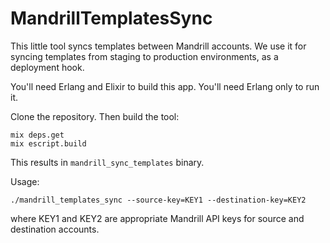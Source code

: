 MandrillTemplatesSync
=====================

This little tool syncs templates between Mandrill accounts. We use it
for syncing templates from staging to production environments, as a
deployment hook.

You'll need Erlang and Elixir to build this app. You'll need Erlang only
to run it.

Clone the repository. Then build the tool:

    mix deps.get
    mix escript.build

This results in `mandrill_sync_templates` binary.

Usage:

    ./mandrill_templates_sync --source-key=KEY1 --destination-key=KEY2

where KEY1 and KEY2 are appropriate Mandrill API keys for source and
destination accounts.

